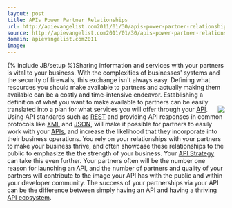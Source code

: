 ```yaml
---
layout: post
title: APIs Power Partner Relationships
url: http://apievangelist.com2011/01/30/apis-power-partner-relationships/
source: http://apievangelist.com2011/01/30/apis-power-partner-relationships/
domain: apievangelist.com2011
image: 
---
```

{% include JB/setup %}Sharing information and services with your partners is vital to your business. With the complexities of businesses' systems and the security of firewalls, this exchange isn't always easy.
Defining what resources you should make available to partners and actually making them available can be a costly and time-intensive endeavor.
Establishing a definition of what you want to make available to partners can be easily translated into a plan for what services you will offer through your <a href="http://www.apievangelist.com/">API</a>. <img src="http://kinlane-productions.s3.amazonaws.com/human-robot-handshake.jpg"  align="right" /> Using API standards such as <a href="http://www.apievangelist.com/definition-rest.php">REST</a> and providing API responses in common protocols like <a href="http://www.apievangelist.com/definition-xml.php">XML</a> and <a href="http://www.apievangelist.com/definition-json.php">JSON</a>, will make it possible for partners to easily work with your <a href="http://www.apievangelist.com/">APIs</a>, and increase the likelihood that they incorporate into their business operations.
You rely on your relationships with your partners to make your business thrive, and often showcase these relationships to the public to emphasize the the strength of your business. Your <a href="http://blog.apievangelist.com/2010/10/09/why-a-tech-journalist-cares-about-your-api/">API Strategy</a> can take this even further.
Your partners often will be the number one reason for launching an API, and the number of partners and quality of your partners will contribute to the image your API has with the public and within your developer community.
The success of your partnerships via your API can be the difference between simply having an API and having a thriving <a href="http://www.apievangelist.com/ecosystem.php" target="_blank">API ecosystem</a>.
